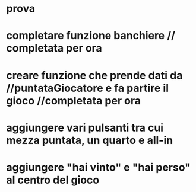 # prova
# completare funzione banchiere // completata per ora
# creare funzione che prende dati da //puntataGiocatore e fa partire il gioco //completata per ora
# aggiungere vari pulsanti tra cui mezza puntata, un quarto e all-in
# aggiungere "hai vinto" e "hai perso" al centro del gioco